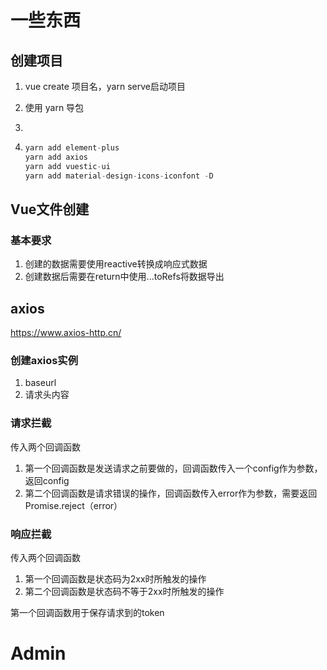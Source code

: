# 一些东西

## 创建项目

1. vue create 项目名，yarn serve启动项目

2. 使用 yarn 导包

3. 

4. ```typescript
   yarn add element-plus
   yarn add axios
   yarn add vuestic-ui
   yarn add material-design-icons-iconfont -D
   ```

## Vue文件创建

### 基本要求

1. 创建的数据需要使用reactive转换成响应式数据
2. 创建数据后需要在return中使用...toRefs将数据导出

## axios

https://www.axios-http.cn/

### 创建axios实例

1. baseurl
2. 请求头内容

### 请求拦截

传入两个回调函数

1. 第一个回调函数是发送请求之前要做的，回调函数传入一个config作为参数，返回config
2. 第二个回调函数是请求错误的操作，回调函数传入error作为参数，需要返回Promise.reject（error）

### 响应拦截

传入两个回调函数

1. 第一个回调函数是状态码为2xx时所触发的操作
2. 第二个回调函数是状态码不等于2xx时所触发的操作

第一个回调函数用于保存请求到的token



# Admin

## 

